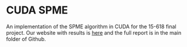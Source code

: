 # CUDA SPME
An implementation of the SPME algorithm in CUDA for the 15-618 final project. Our website with results is [here](https://ejmeitz.github.io/CUDA_P3M/) and the full report is in the main folder of Github.
